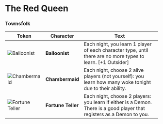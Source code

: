 # The Red Queen

### Townsfolk

Token | Character | Text
--- | --- | ---
![Balloonist](https://wiki.bloodontheclocktower.com/images/4/47/Balloonist_token.png) | **Balloonist** | Each night, you learn 1 player of each character type, until there are no more types to learn. [+1 Outsider]
![Chambermaid](https://wiki.bloodontheclocktower.com/images/8/87/Chambermaid_Token.png) | **Chambermaid** | Each night, choose 2 alive players (not yourself): you learn how many woke tonight due to their ability.
![Fortune Teller](https://wiki.bloodontheclocktower.com/images/3/3a/Fortune_Teller_Token.png) | **Fortune Teller** | Each night, choose 2 players: you learn if either is a Demon. There is a good player that registers as a Demon to you.

